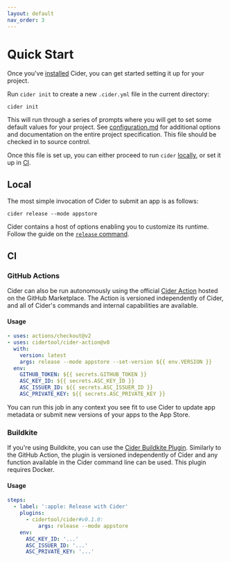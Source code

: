 ```yaml
---
layout: default
nav_order: 3
---
```


# Quick Start

Once you've [installed](../install) Cider, you can get started setting it up for your project.

Run `cider init` to create a new `.cider.yml` file in the current directory:

```shell
cider init
```

This will run through a series of prompts where you will get to set some default values for your project. See [configuration.md](./configuration.md) for additional options and documentation on the entire project specification. This file should be checked in to source control.

Once this file is set up, you can either proceed to run `cider` [locally](#local), or set it up in [CI](#ci).

## Local

The most simple invocation of Cider to submit an app is as follows:

```
cider release --mode appstore
```

Cider contains a host of options enabling you to customize its runtime. Follow the guide on the [`release` command](../commands/cider_release).

## CI

### GitHub Actions

Cider can also be run autonomously using the official [Cider Action](https://github.com/marketplace/actions/cider-action) hosted on the GitHub Marketplace. The Action is versioned independently of Cider, and all of Cider's commands and internal capabilities are available.

#### Usage

```yaml
- uses: actions/checkout@v2
- uses: cidertool/cider-action@v0
  with:
    version: latest
    args: release --mode appstore --set-version ${{ env.VERSION }}
  env:
    GITHUB_TOKEN: ${{ secrets.GITHUB_TOKEN }}
    ASC_KEY_ID: ${{ secrets.ASC_KEY_ID }}
    ASC_ISSUER_ID: ${{ secrets.ASC_ISSUER_ID }}
    ASC_PRIVATE_KEY: ${{ secrets.ASC_PRIVATE_KEY }}
```

You can run this job in any context you see fit to use Cider to update app metadata or submit new versions of your apps to the App Store.

### Buildkite

If you're using Buildkite, you can use the [Cider Buildkite Plugin](https://github.com/cidertool/cider-buildkite-plugin). Similarly to the GitHub Action, the plugin is versioned independently of Cider and any function available in the Cider command line can be used. This plugin requires Docker.

#### Usage

```yaml
steps:
  - label: ':apple: Release with Cider'
    plugins:
      - cidertool/cider#v0.1.0:
          args: release --mode appstore
    env:
      ASC_KEY_ID: '...'
      ASC_ISSUER_ID: '...'
      ASC_PRIVATE_KEY: '...'
```
